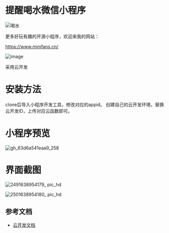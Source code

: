 # 提醒喝水微信小程序
![喝水](https://user-images.githubusercontent.com/72783438/145314592-7ed28da9-2263-4f2d-98a6-5ebe6cd528c7.jpg)

更多好玩有趣的开源小程序，欢迎来我的网站：

https://www.minifans.cn/

![image](https://user-images.githubusercontent.com/72783438/145314689-7859a7e4-94c5-4ae8-ae24-34247c37dcb1.png)


采用云开发

# 安装方法
clone后导入小程序开发工具，修改对应的appid。
创建自己的云开发环境，替换云开发ID，上传对应云函数即可。
# 小程序预览

![gh_63d6a541eaa9_258](https://user-images.githubusercontent.com/72783438/145179808-ad0866c5-1052-4d0d-b610-d61aefedd968.jpg)

# 界面截图
![2491638954179_ pic_hd](https://user-images.githubusercontent.com/72783438/145180063-fa1f15a3-1e18-4323-94aa-852c27a56a65.jpg)


![2501638954180_ pic_hd](https://user-images.githubusercontent.com/72783438/145179911-2db9f8c4-6636-4017-89ec-2545d99d44ed.jpg)

## 参考文档

- [云开发文档](https://developers.weixin.qq.com/miniprogram/dev/wxcloud/basis/getting-started.html)

